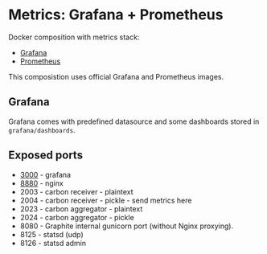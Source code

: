 # Metrics: Grafana + Prometheus

Docker composition with metrics stack:
- [Grafana](https://grafana.com/docs/installation/docker/)
- [Prometheus](https://prometheus.io/)

This composistion uses official Grafana and Prometheus images.

## Grafana
Grafana comes with predefined datasource and some dashboards stored in `grafana/dashboards`.

## Exposed ports
- [3000](http://localhost:3000) - grafana
- [8880](http://localhost:8880) - nginx
- 2003 - carbon receiver - plaintext
- 2004 - carbon receiver - pickle - send metrics here
- 2023 - carbon aggregator - plaintext
- 2024 - carbon aggregator - pickle
- 8080 - Graphite internal gunicorn port (without Nginx proxying).
- 8125 - statsd (udp)
- 8126 - statsd admin
